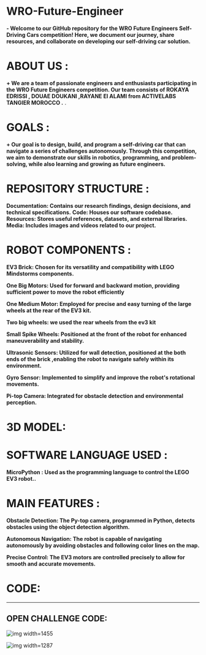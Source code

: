# WRO-Future-Engineer
**- Welcome to our GitHub repository for the WRO Future Engineers Self-Driving Cars competition! Here, we document our journey, share resources, and collaborate on developing our self-driving car solution.**

# ABOUT US :

 **+ We are a team of passionate engineers and enthusiasts participating in the WRO Future Engineers competition. Our team consists of ROKAYA EDRISSI , DOUAE DOUKANI ,RAYANE El ALAMI  from ACTIVELABS TANGIER MOROCCO .**
.

# GOALS :
 
 **+ Our goal is to design, build, and program a self-driving car that can navigate a series of challenges autonomously. Through this competition, we aim to demonstrate our skills in robotics, programming, and problem-solving, while also learning and growing as future engineers.**

# REPOSITORY  STRUCTURE :

  **Documentation: Contains our research findings, design decisions, and technical specifications.**
  **Code: Houses our software codebase.**
  **Resources: Stores useful references, datasets, and external libraries.**
  **Media: Includes images and videos related to our project.**

# ROBOT COMPONENTS :
    
**EV3 Brick: Chosen for its versatility and compatibility with LEGO Mindstorms components.**
  
**One Big Motors: Used for forward and backward motion, providing sufficient power to move the robot efficiently**
  
**One Medium Motor: Employed for precise and easy turning of the large wheels at the rear of the EV3 kit.**

**Two big wheels: we used the rear wheels from the ev3 kit**
  
**Small Spike Wheels: Positioned at the front of the robot for enhanced maneuverability and stability.**

**Ultrasonic Sensors: Utilized for wall detection, positioned at the both ends of the brick ,enabling the robot to navigate safely within its environment.**
  
**Gyro Sensor: Implemented to simplify and improve the robot's rotational movements.**
  
**Pi-top Camera: Integrated for obstacle detection and environmental perception.**
# 3D MODEL:


# SOFTWARE LANGUAGE USED : 

**MicroPython : Used as the programming language to control the LEGO EV3 robot..**

# MAIN FEATURES : 

**Obstacle Detection: The Py-top camera, programmed in Python, detects obstacles using the object detection algorithm.**

**Autonomous Navigation: The robot is capable of navigating autonomously by avoiding obstacles and following color lines on the map.**

**Precise Control: The EV3 motors are controlled precisely to allow for smooth and accurate movements.**
# CODE:
---
## OPEN CHALLENGE CODE:

![img width=1455](https://github.com/edrissirokaya/WRO-Future-Engineer/assets/163671955/764615d5-563e-4b35-810f-c92070b5d59d)

![img width=1287](https://github.com/edrissirokaya/WRO-Future-Engineer/assets/163671955/2c918307-ca8c-4430-90e8-fc0c6a4edada)


